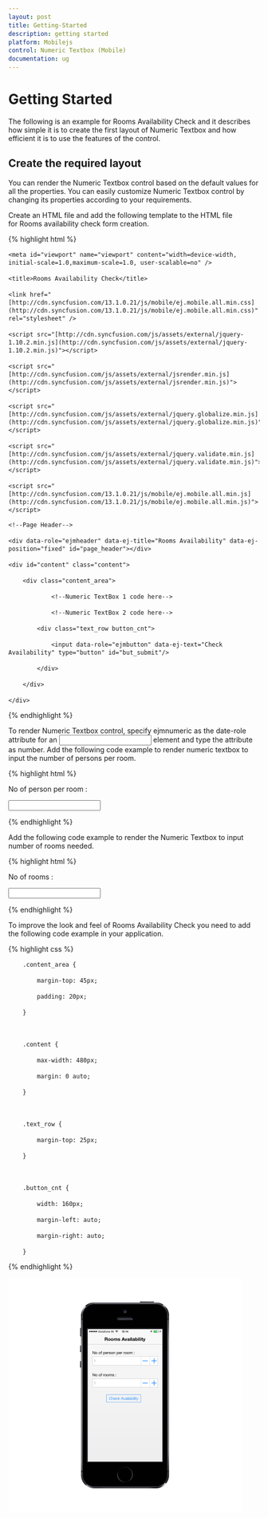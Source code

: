 ```yaml
---
layout: post
title: Getting-Started
description: getting started
platform: Mobilejs
control: Numeric Textbox (Mobile)
documentation: ug
---
```


# Getting Started

The following is an example for Rooms Availability Check and it describes how simple it is to create the first layout of Numeric Textbox and how efficient it is to use the features of the control.

## Create the required layout

You can render the Numeric Textbox control based on the default values for all the properties. You can easily customize Numeric Textbox control by changing its properties according to your requirements.

Create an HTML file and add the following template to the HTML file for Rooms availability check form creation.

{% highlight html %}

<!DOCTYPE html>

<html>

<head>

    <meta id="viewport" name="viewport" content="width=device-width, initial-scale=1.0,maximum-scale=1.0, user-scalable=no" />

    <title>Rooms Availability Check</title>

    <link href="[http://cdn.syncfusion.com/13.1.0.21/js/mobile/ej.mobile.all.min.css](http://cdn.syncfusion.com/13.1.0.21/js/mobile/ej.mobile.all.min.css)" rel="stylesheet" />

    <script src="[http://cdn.syncfusion.com/js/assets/external/jquery-1.10.2.min.js](http://cdn.syncfusion.com/js/assets/external/jquery-1.10.2.min.js)"></script>

    <script src="[http://cdn.syncfusion.com/js/assets/external/jsrender.min.js](http://cdn.syncfusion.com/js/assets/external/jsrender.min.js)"></script>

    <script src="[http://cdn.syncfusion.com/js/assets/external/jquery.globalize.min.js](http://cdn.syncfusion.com/js/assets/external/jquery.globalize.min.js)"></script>

    <script src="[http://cdn.syncfusion.com/js/assets/external/jquery.validate.min.js](http://cdn.syncfusion.com/js/assets/external/jquery.validate.min.js)"></script>

    <script src="[http://cdn.syncfusion.com/13.1.0.21/js/mobile/ej.mobile.all.min.js](http://cdn.syncfusion.com/13.1.0.21/js/mobile/ej.mobile.all.min.js)"> </script>

</head>

<body>

    <!--Page Header-->

    <div data-role="ejmheader" data-ej-title="Rooms Availability" data-ej-position="fixed" id="page_header"></div>

    <div id="content" class="content">

        <div class="content_area">

				<!--Numeric TextBox 1 code here-->

                <!--Numeric TextBox 2 code here-->

            <div class="text_row button_cnt">

                <input data-role="ejmbutton" data-ej-text="Check Availability" type="button" id="but_submit"/>

            </div>

        </div>

    </div>    

</body>

</html>

{% endhighlight %}

To render Numeric Textbox control, specify ejmnumeric as the date-role attribute for an <input> element and type the attribute as number. Add the following code example to render numeric textbox to input the number of persons per room.

{% highlight html %}

<!--Numeric TextBox 1 code-->

<div class="text_row">

   <label>No of person per room :</label>

   <input data-role="ejmnumeric" data-ej-watermarktext="1" data-ej-showspinbutton="true" data-ej-minvalue="1" data-ej-maxvalue="6" type="number" name="person" id="persontext" />

</div>

{% endhighlight %}

Add the following code example to render the Numeric Textbox to input number of rooms needed.

{% highlight html %}

<!--Numeric TextBox 2 code-->

<div class="text_row">

   <label>No of rooms :</label>

   <input data-role="ejmnumeric" data-ej-watermarktext="1" data-ej-showspinbutton="true" data-ej-minvalue="1" data-ej-maxvalue="5" type="number" name="rooms" id="roomstxt" />

</div>

{% endhighlight %}

To improve the look and feel of Rooms Availability Check you need to add the following code example in your application.

{% highlight css %}

        .content_area {

            margin-top: 45px;

            padding: 20px;

        }



        .content {

            max-width: 480px;

            margin: 0 auto;

        }



        .text_row {

            margin-top: 25px;

        }



        .button_cnt {

            width: 160px;

            margin-left: auto;

            margin-right: auto;

        }

{% endhighlight %}

![C:/Users/sridhar.SYNCLAPN3965/Downloads/mockup/IMG_0539_iphone5s_spacegrey_portrait.png](Getting-Started_images/Getting-Started_img1.png)